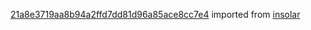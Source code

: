 [21a8e3719aa8b94a2ffd7dd81d96a85ace8cc7e4](https://github.com/insolar/insolar/commit/21a8e3719aa8b94a2ffd7dd81d96a85ace8cc7e4) imported from [insolar](https://github.com/insolar/insolar)
